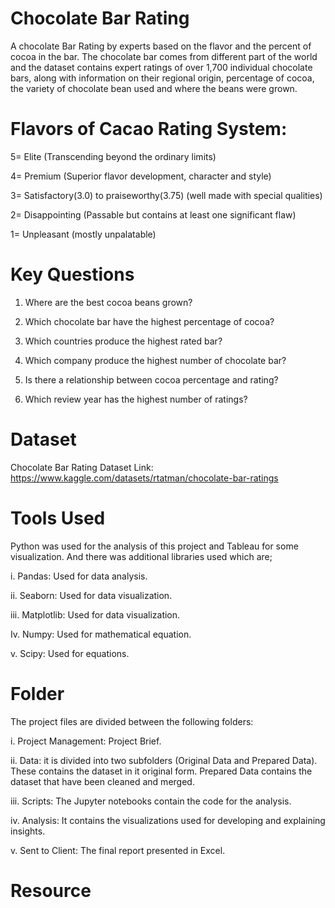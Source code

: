 # Chocolate Bar Rating
A chocolate Bar Rating by experts based on the flavor and the percent of cocoa in the bar. The chocolate bar comes from different part of the world and the dataset contains expert ratings of over 1,700 individual chocolate bars, along with information on their regional origin, percentage of cocoa, the variety of chocolate bean used and where the beans were grown.
# Flavors of Cacao Rating System:
5= Elite (Transcending beyond the ordinary limits)

4= Premium (Superior flavor development, character and style)

3= Satisfactory(3.0) to praiseworthy(3.75) (well made with special qualities)

2= Disappointing (Passable but contains at least one significant flaw)

1= Unpleasant (mostly unpalatable)

# Key Questions
1.	Where are the best cocoa beans grown?
	
2.	Which chocolate bar have the highest percentage of cocoa?
	
3.	Which countries produce the highest rated bar?
	
4.	Which company produce the highest number of chocolate bar?
  
5.	Is there a relationship between cocoa percentage and rating?
	
6.	Which review year has the highest number of ratings?

# Dataset

Chocolate Bar Rating Dataset
Link: https://www.kaggle.com/datasets/rtatman/chocolate-bar-ratings

# Tools Used
Python was used for the analysis of this project and Tableau for some visualization. And there was additional libraries used which are;

i. Pandas: Used for data analysis.

ii. Seaborn: Used for data visualization.

iii. Matplotlib: Used for data visualization.

Iv. Numpy: Used for mathematical equation.

v. Scipy: Used for equations.

# Folder
The project files are divided between the following folders:

i. Project Management: Project Brief.

ii. Data: it is divided into two subfolders (Original Data and Prepared Data). These contains the dataset in it original form. Prepared Data contains the dataset that have been cleaned and merged.

iii. Scripts: The Jupyter notebooks contain the code for the analysis.

iv. Analysis: It contains the visualizations used for developing and explaining insights.

v. Sent to Client: The final report presented in Excel.

# Resource


